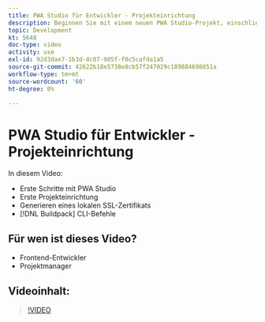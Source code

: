 ```yaml
---
title: PWA Studio für Entwickler - Projekteinrichtung
description: Beginnen Sie mit einem neuen PWA Studio-Projekt, einschließlich der Generierung eines lokalen SSL-Zertifikats und der Build Pack-CLI-Befehle.
topic: Development
kt: 5648
doc-type: video
activity: use
exl-id: 92d3dae7-1b3d-4c07-985f-f0c5cafda1a5
source-git-commit: 42622b18e5738e8cb57f247029c189884698851a
workflow-type: tm+mt
source-wordcount: '60'
ht-degree: 0%

---
```


# PWA Studio für Entwickler - Projekteinrichtung

In diesem Video:

- Erste Schritte mit PWA Studio
- Erste Projekteinrichtung
- Generieren eines lokalen SSL-Zertifikats
- [!DNL Buildpack] CLI-Befehle

## Für wen ist dieses Video?

- Frontend-Entwickler
- Projektmanager

## Videoinhalt:

>[!VIDEO](https://video.tv.adobe.com/v/35719?quality=12&learn=on)
